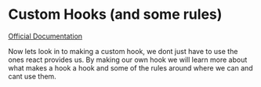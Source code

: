 # Custom Hooks (and some rules)

[Official Documentation](https://react.dev/learn/reusing-logic-with-custom-hooks)

Now lets look in to making a custom hook, we dont just have to use the ones react provides us. By making our own hook we will learn more about what makes
a hook a hook and some of the rules around where we can and cant use them.